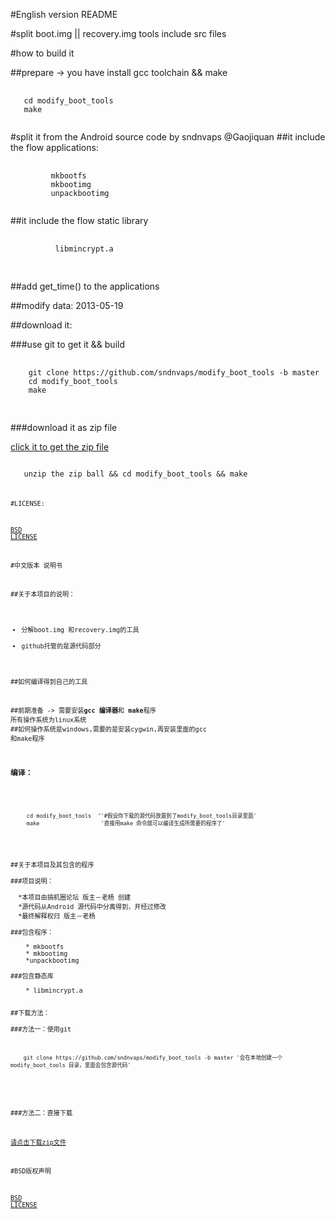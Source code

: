 

#English version README

#split boot.img || recovery.img tools
include src files 

#how to build it 

##prepare -> you have install gcc toolchain && make 

<pre>
  <code>
   cd modify_boot_tools
   make 
  </code>
</pre>

#split it from the Android source code by sndnvaps @Gaojiquan 
##it include the flow applications:

<pre>
  <code>
         mkbootfs 
         mkbootimg 
         unpackbootimg 
   </code>
</pre>
##it include the flow static library 

  <pre>
   <code>
          libmincrypt.a
   </code>
  </pre>

##add get_time() to the applications 

##modify data: 2013-05-19

##download it:
 
###use git to get it && build 
   
  <pre>
   <code>
    git clone https://github.com/sndnvaps/modify_boot_tools -b master 
    cd modify_boot_tools
    make 
   </code>
  </pre>

###download it as zip file

  [click it to get the zip file ](https://codeload.github.com/sndnvaps/modify_boot_tools/zip/master)

  <code>
   unzip the zip ball && cd modify_boot_tools && make
  <code>
   

  

#LICENSE: 

   [BSD LICENSE](https://github.com/sndnvaps/modify_boot_tools/blob/master/LICENSE.md)


   
#中文版本 说明书

##关于本项目的说明：
     
  * 分解boot.img 和recovery.img的工具
  * github托管的是源代码部分

##如何编译得到自己的工具

##前期准备 -> 需要安装<b>gcc 编译器</b>和 <b>make</b>程序 所有操作系统为linux系统 
##如何操作系统是windows,需要的是安装cygwin,再安装里面的gcc 和make程序

### 编译：
  <pre>
   <code>
     cd modify_boot_tools  ‘'#假设你下载的源代码放置到了modify_boot_tools目录里面'
     make                   '直接用make 命令就可以编译生成所需要的程序了'
   </code>
  <pre>


##关于本项目及其包含的程序
     
###项目说明：

  *本项目由搞机圈论坛 版主－老杨 创建
  *源代码从Android 源代码中分离得到，并经过修改
  *最终解释权归 版主－老杨

###包含程序：
        
    * mkbootfs
    * mkbootimg 
    *unpackbootimg 
    
###包含静态库
   
    * libmincrypt.a


##下载方法：

###方法一：使用git 
 <pre>
   <code>
    git clone https://github.com/sndnvaps/modify_boot_tools -b master '会在本地创建一个modify_boot_tools 目录，里面会包含源代码'
   </code>
  </pre>

###方法二：直接下载

[请点击下载zip文件](https://codeload.github.com/sndnvaps/modify_boot_tools/zip/master)



#BSD版权声明 

   [BSD LICENSE](https://github.com/sndnvaps/modify_boot_tools/blob/master/LICENSE.md)
   





   
  
   



  







